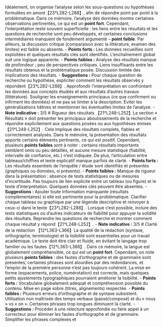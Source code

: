 Idéalement, on organise l’analyse selon les sous-questions ou hypothèses formulées en amont【23†L282-L288】, afin de répondre point par point à la problématique. Dans ce mémoire, l’analyse des données montre certaines observations pertinentes, ce qui est un **point fort**. Cependant, l’interprétation reste souvent superficielle : les liens entre les résultats et les questions de recherche sont peu développés, et certaines conclusions intermédiaires manquent de fondement argumenté – **point faible**. Par ailleurs, la discussion critique (comparaison avec la littérature, examen des limites) est faible ou absente. - **Points forts :** Les données recueillies sont exploitées et quelques résultats clés sont identifiés. L’enchaînement global suit une logique apparente. - **Points faibles :** Analyse des résultats manque de profondeur ; peu de perspectives critiques. Liens insuffisants entre les résultats obtenus et la problématique posée. Discussion limitée des implications des résultats. - **Suggestions :** Pour chaque question de recherche ou hypothèse, expliciter comment les résultats observés y répondent【23†L282-L288】. Approfondir l’interprétation en confrontant les données aux concepts étudiés et aux résultats d’autres travaux (littérature). Souligner les enseignements principaux (ce que confirment ou infirment les données) et ne pas se limiter à la description. Éviter les généralisations hâtives et mentionner les éventuelles limites de l’analyse. - **Note indicative :** 3/5 # Rigueur des résultats 【21†L248-L252】La section « Résultats » doit présenter les principaux aboutissements de la recherche et répondre explicitement aux questions posées ou aux hypothèses émises【21†L248-L252】. Cela implique des résultats complets, fiables et correctement analysés. Dans le mémoire, la présentation des résultats apporte certains éléments pertinents, ce qui est positif. Cependant, plusieurs **points faibles** sont à noter : certains résultats importants semblent omis ou peu détaillés, et aucune mesure statistique (fiabilité, intervalle de confiance, etc.) n’est indiquée. De plus, l’articulation entre tableaux/chiffres et texte explicatif manque parfois de clarté. - **Points forts :** Les résultats essentiels de l’enquête / étude sont identifiés et présentés (graphiques ou données, si présents). - **Points faibles :** Manque de rigueur dans la présentation : absence de tests statistiques ou de mesures d’incertitude. Pas toujours de lien explicite entre un tableau (ou figure) et le texte d’interprétation. Quelques données clés peuvent être absentes. - **Suggestions :** Ajouter toute information manquante (résultats complémentaires) si elle est pertinente pour la problématique. Clarifier chaque tableau ou graphique par une légende descriptive et renvoyer à ceux-ci dans le texte【23†L282-L288】. Lorsque c’est possible, inclure des tests statistiques ou d’autres indicateurs de fiabilité pour appuyer la solidité des résultats. Reprendre les questions de recherche et montrer comment chaque résultat y répond【21†L248-L252】. - **Note indicative :** 3/5 # Clarté de la rédaction 【12†L363-L366】La qualité de la rédaction (syntaxe, orthographe, terminologie) et la lisibilité sont essentielles pour un travail académique. Le texte doit être clair et fluide, en évitant le langage trop familier ou les fautes【12†L363-L366】. Dans ce mémoire, la langue est globalement compréhensible, ce qui est un **point fort**. Cependant, on note plusieurs **points faibles** : des fautes d’orthographe et de grammaire sont présentes, certaines phrases sont alourdies par des redondances, et l’emploi de la première personne n’est pas toujours cohérent. La mise en forme (espacements, police, numérotation) est correcte, mais quelques petits ajustements typographiques pourraient améliorer la lisibilité. - **Points forts :** Vocabulaire globalement adéquat et compréhension possible du contenu. Mise en page sobre (titres, alignements) respectée. - **Points faibles :** Plusieurs erreurs d’orthographe et de syntaxe subsistent. Utilisation non maîtrisée des temps verbaux (passé/composé) et du « nous » vs « on ». Certaines phrases trop longues diminuent la clarté. - **Suggestions :** Procéder à une relecture approfondie ou faire appel à un correcteur pour éliminer les fautes d’orthographe et de grammaire. Simplifier les phrases complexes et